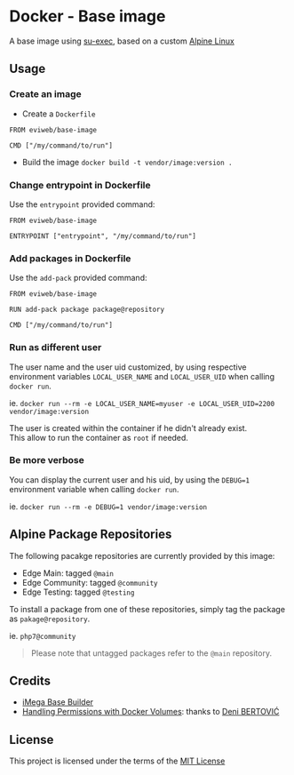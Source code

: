 Docker - Base image
===================
A base image using [su-exec][su-exec], based on a custom [Alpine Linux][alpine]

Usage
-----
### Create an image
* Create a `Dockerfile`
```
FROM eviweb/base-image

CMD ["/my/command/to/run"]
```
* Build the image
`docker build -t vendor/image:version .`

### Change entrypoint in Dockerfile
Use the `entrypoint` provided command:    

```
FROM eviweb/base-image

ENTRYPOINT ["entrypoint", "/my/command/to/run"]
```

### Add packages in Dockerfile
Use the `add-pack` provided command:    

```
FROM eviweb/base-image

RUN add-pack package package@repository

CMD ["/my/command/to/run"]
```

### Run as different user
The user name and the user uid customized, by using respective environment variables `LOCAL_USER_NAME` and `LOCAL_USER_UID` when calling `docker run`.    

ie. `docker run --rm -e LOCAL_USER_NAME=myuser -e LOCAL_USER_UID=2200 vendor/image:version`   

The user is created within the container if he didn't already exist.    
This allow to run the container as `root` if needed.

### Be more verbose
You can display the current user and his uid, by using the `DEBUG=1` environment variable when calling `docker run`.    

ie. `docker run --rm -e DEBUG=1 vendor/image:version`   

Alpine Package Repositories
---------------------------
The following pacakge repositories are currently provided by this image:
* Edge Main: tagged `@main`
* Edge Community: tagged `@community`
* Edge Testing: tagged `@testing`

To install a package from one of these repositories, simply tag the package as `pakage@repository`.

ie. `php7@community`

> Please note that untagged packages refer to the `@main` repository.


Credits
-------
* [iMega Base Builder][imega-docker]
* [Handling Permissions with Docker Volumes][denibertovic]: thanks to [Deni BERTOVI&#262;][denibertovic-github]

License
-------
This project is licensed under the terms of the [MIT License](/LICENSE)

[alpine]: https://alpinelinux.org/
[denibertovic]: https://denibertovic.com/posts/handling-permissions-with-docker-volumes/
[denibertovic-github]: https://github.com/denibertovic
[imega-docker]: https://github.com/imega-docker/base-builder
[su-exec]: https://github.com/ncopa/su-exec